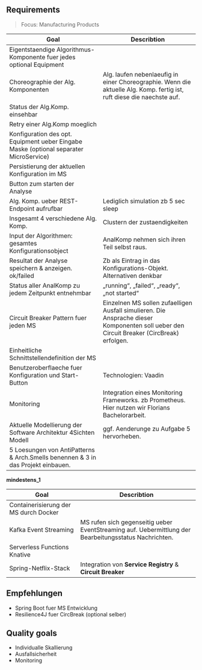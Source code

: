 ## Requirements

> Focus: Manufacturing Products

| Goal | Describtion |
| -- | -- |
| Eigentstaendige  Algorithmus-Komponente fuer jedes optional Equipment | |
| Choreographie der Alg. Komponenten | Alg. laufen nebenlaeufig in einer Choreographie. Wenn die aktuelle Alg. Komp. fertig ist, ruft diese die naechste auf. |
| Status der Alg.Komp. einsehbar ||
| Retry einer Alg.Komp moeglich ||
| Konfiguration des opt. Equipment ueber Eingabe Maske (optional separater MicroService) ||
| Persistierung der aktuellen Konfiguration im MS ||
| Button zum starten der Analyse ||
| Alg. Komp. ueber REST-Endpoint aufrufbar | Lediglich simulation zb 5 sec sleep|
| Insgesamt 4 verschiedene Alg. Komp. | Clustern der zustaendigkeiten|
| Input der Algorithmen: gesamtes Konfigurationsobject | AnalKomp nehmen sich ihren Teil selbst raus.|
| Resultat der Analyse speichern & anzeigen.  ok/failed | Zb als Eintrag in das Konfigurations-Objekt. Alternativen denkbar |
| Status aller AnalKomp zu jedem Zeitpunkt entnehmbar | „running“, „failed“, „ready“, „not started“ |
| Circuit Breaker Pattern fuer jeden MS | Einzelnen MS sollen zufaelligen Ausfall simulieren. Die Ansprache dieser Komponenten soll ueber den Circuit Breaker (CircBreak) erfolgen. |
| Einheitliche Schnittstellendefinition der MS ||
| Benutzeroberflaeche fuer Konfiguration und Start-Button | Technologien: Vaadin|
| Monitoring | Integration eines Monitoring Frameworks. zb Prometheus. Hier nutzen wir Florians Bachelorarbeit.|
| Aktuelle Modellierung der Software Architektur 4Sichten Modell | ggf. Aenderunge zu Aufgabe 5 hervorheben.|
| 5 Loesungen von AntiPatterns & Arch.Smells benennen & 3 in das Projekt einbauen. | |


__mindestens_1__

| Goal | Describtion |
| -- | -- |
| Containerisierung der MS durch Docker | |
| Kafka Event Streaming| MS rufen sich gegenseitig ueber EventStreaming auf. Uebermittlung der Bearbeitungsstatus Nachrichten.|
| Serverless Functions Knative | |
| Spring-Netflix-Stack | Integration von **Service Registry** & **Circuit Breaker**


## Empfehlungen

- Spring Boot fuer MS Entwicklung
- Resilience4J fuer CircBreak (optional selber)



## Quality goals

- Individualle Skallierung
- Ausfallsicherheit
- Monitoring